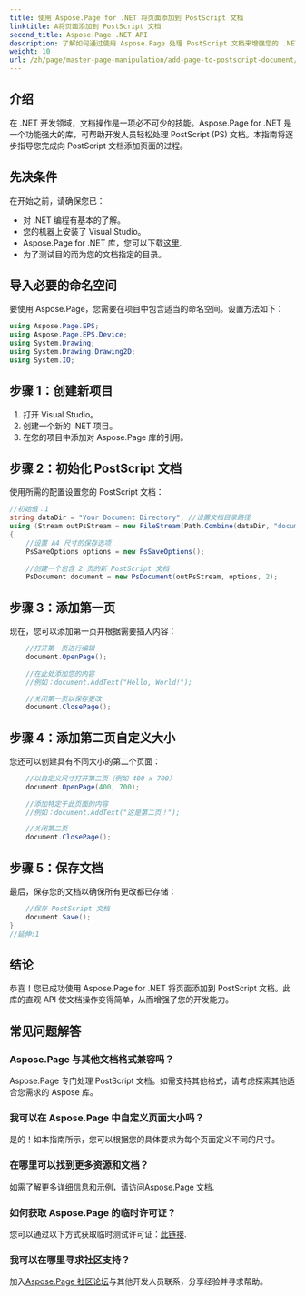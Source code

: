```yaml
---
title: 使用 Aspose.Page for .NET 将页面添加到 PostScript 文档
linktitle: A将页面添加到 PostScript 文档
second_title: Aspose.Page .NET API
description: 了解如何通过使用 Aspose.Page 处理 PostScript 文档来增强您的 .NET 应用程序。本分步指南提供了有关初始化文档的清晰说明。
weight: 10
url: /zh/page/master-page-manipulation/add-page-to-postscript-document/
---
```

## 介绍

在 .NET 开发领域，文档操作是一项必不可少的技能。Aspose.Page for .NET 是一个功能强大的库，可帮助开发人员轻松处理 PostScript (PS) 文档。本指南将逐步指导您完成向 PostScript 文档添加页面的过程。

## 先决条件

在开始之前，请确保您已：

- 对 .NET 编程有基本的了解。
- 您的机器上安装了 Visual Studio。
-  Aspose.Page for .NET 库，您可以下载[这里](https://releases.aspose.com/page/net/).
- 为了测试目的而为您的文档指定的目录。

## 导入必要的命名空间

要使用 Aspose.Page，您需要在项目中包含适当的命名空间。设置方法如下：

```csharp
using Aspose.Page.EPS;
using Aspose.Page.EPS.Device;
using System.Drawing;
using System.Drawing.Drawing2D;
using System.IO;
```

## 步骤 1：创建新项目

1. 打开 Visual Studio。
2. 创建一个新的 .NET 项目。
3. 在您的项目中添加对 Aspose.Page 库的引用。

## 步骤 2：初始化 PostScript 文档

使用所需的配置设置您的 PostScript 文档：

```csharp
//初始值：1
string dataDir = "Your Document Directory"; //设置文档目录路径
using (Stream outPsStream = new FileStream(Path.Combine(dataDir, "document1.ps"), FileMode.Create))
{
    //设置 A4 尺寸的保存选项
    PsSaveOptions options = new PsSaveOptions();
    
    //创建一个包含 2 页的新 PostScript 文档
    PsDocument document = new PsDocument(outPsStream, options, 2);
```

## 步骤 3：添加第一页

现在，您可以添加第一页并根据需要插入内容：

```csharp
    //打开第一页进行编辑
    document.OpenPage();
    
    //在此处添加您的内容
    //例如：document.AddText("Hello, World!");

    //关闭第一页以保存更改
    document.ClosePage();
```

## 步骤 4：添加第二页自定义大小

您还可以创建具有不同大小的第二个页面：

```csharp
    //以自定义尺寸打开第二页（例如 400 x 700）
    document.OpenPage(400, 700);
    
    //添加特定于此页面的内容
    //例如：document.AddText("这是第二页！");

    //关闭第二页
    document.ClosePage();
```

## 步骤 5：保存文档

最后，保存您的文档以确保所有更改都已存储：

```csharp
    //保存 PostScript 文档
    document.Save();
}
//延伸:1
```

## 结论

恭喜！您已成功使用 Aspose.Page for .NET 将页面添加到 PostScript 文档。此库的直观 API 使文档操作变得简单，从而增强了您的开发能力。

## 常见问题解答

### Aspose.Page 与其他文档格式兼容吗？  
Aspose.Page 专门处理 PostScript 文档。如需支持其他格式，请考虑探索其他适合您需求的 Aspose 库。

### 我可以在 Aspose.Page 中自定义页面大小吗？  
是的！如本指南所示，您可以根据您的具体要求为每个页面定义不同的尺寸。

### 在哪里可以找到更多资源和文档？  
如需了解更多详细信息和示例，请访问[Aspose.Page 文档](https://reference.aspose.com/page/net/).

### 如何获取 Aspose.Page 的临时许可证？  
您可以通过以下方式获取临时测试许可证：[此链接](https://purchase.conholdate.com/temporary-license/).

### 我可以在哪里寻求社区支持？  
加入[Aspose.Page 社区论坛](https://forum.aspose.com/c/page/39)与其他开发人员联系，分享经验并寻求帮助。